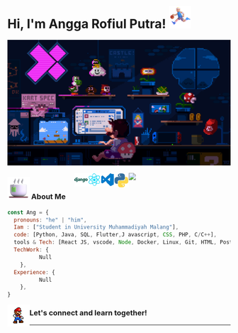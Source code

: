 # Hi, I'm <a>Angga Rofiul Putra</a>! <img src="Profile2/run.png" width="50">

![Cover](Profile2/coverImg.gif)

<img align='right' src="https://user-images.githubusercontent.com/74038190/229223156-0cbdaba9-3128-4d8e-8719-b6b4cf741b67.gif" width="230">
<img align='right' src="Profile2/python.gif" width="33">
<img align='right' src="Profile2/vs.gif" width="30">
<img align='right' src="Profile2/react.gif" width="30">
<img align='right' src="Profile2/django.png" width="30">



### <img src="Profile2/cofi.png" width="50">  About Me

```javascript
const Ang = {
  pronouns: "he" | "him",
  Iam : ["Student in University Muhammadiyah Malang"],
  code: [Python, Java, SQL, Flutter,J avascript, CSS, PHP, C/C++],
  tools & Tech: [React JS, vscode, Node, Docker, Linux, Git, HTML, Postman, Android Studio],
  TechWork: {
          Null
    },
  Experience: {
          Null
    },
}
```
<img align='left' src="Profile2/dance.gif" width="50">
<h3>Let's connect and learn together!</h3>
<hr>
